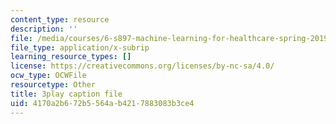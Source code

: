 ```yaml
---
content_type: resource
description: ''
file: /media/courses/6-s897-machine-learning-for-healthcare-spring-2019/4170a2b672b5564ab4217883083b3ce4_IiD3YZkkCmE.vtt
file_type: application/x-subrip
learning_resource_types: []
license: https://creativecommons.org/licenses/by-nc-sa/4.0/
ocw_type: OCWFile
resourcetype: Other
title: 3play caption file
uid: 4170a2b6-72b5-564a-b421-7883083b3ce4
---
```

